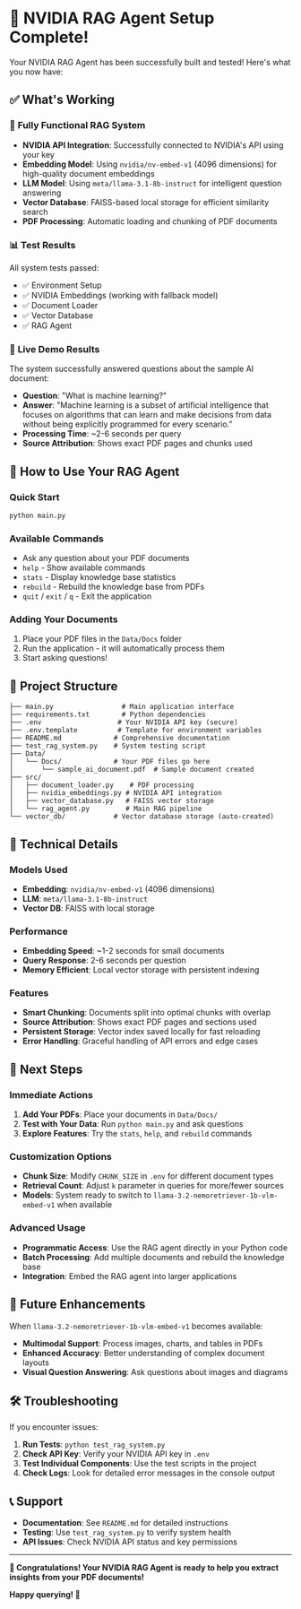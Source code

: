 # 🎉 NVIDIA RAG Agent Setup Complete!

Your NVIDIA RAG Agent has been successfully built and tested! Here's what you now have:

## ✅ What's Working

### 🤖 **Fully Functional RAG System**
- **NVIDIA API Integration**: Successfully connected to NVIDIA's API using your key
- **Embedding Model**: Using `nvidia/nv-embed-v1` (4096 dimensions) for high-quality document embeddings
- **LLM Model**: Using `meta/llama-3.1-8b-instruct` for intelligent question answering
- **Vector Database**: FAISS-based local storage for efficient similarity search
- **PDF Processing**: Automatic loading and chunking of PDF documents

### 📊 **Test Results**
All system tests passed:
- ✅ Environment Setup
- ✅ NVIDIA Embeddings (working with fallback model)
- ✅ Document Loader
- ✅ Vector Database
- ✅ RAG Agent

### 🧪 **Live Demo Results**
The system successfully answered questions about the sample AI document:
- **Question**: "What is machine learning?"
- **Answer**: "Machine learning is a subset of artificial intelligence that focuses on algorithms that can learn and make decisions from data without being explicitly programmed for every scenario."
- **Processing Time**: ~2-6 seconds per query
- **Source Attribution**: Shows exact PDF pages and chunks used

## 🚀 How to Use Your RAG Agent

### **Quick Start**
```bash
python main.py
```

### **Available Commands**
- Ask any question about your PDF documents
- `help` - Show available commands
- `stats` - Display knowledge base statistics
- `rebuild` - Rebuild the knowledge base from PDFs
- `quit` / `exit` / `q` - Exit the application

### **Adding Your Documents**
1. Place your PDF files in the `Data/Docs` folder
2. Run the application - it will automatically process them
3. Start asking questions!

## 📁 Project Structure

```
├── main.py                 # Main application interface
├── requirements.txt        # Python dependencies
├── .env                   # Your NVIDIA API key (secure)
├── .env.template          # Template for environment variables
├── README.md             # Comprehensive documentation
├── test_rag_system.py    # System testing script
├── Data/
│   └── Docs/             # Your PDF files go here
│       └── sample_ai_document.pdf  # Sample document created
├── src/
│   ├── document_loader.py    # PDF processing
│   ├── nvidia_embeddings.py # NVIDIA API integration
│   ├── vector_database.py   # FAISS vector storage
│   └── rag_agent.py         # Main RAG pipeline
└── vector_db/            # Vector database storage (auto-created)
```

## 🔧 Technical Details

### **Models Used**
- **Embedding**: `nvidia/nv-embed-v1` (4096 dimensions)
- **LLM**: `meta/llama-3.1-8b-instruct`
- **Vector DB**: FAISS with local storage

### **Performance**
- **Embedding Speed**: ~1-2 seconds for small documents
- **Query Response**: 2-6 seconds per question
- **Memory Efficient**: Local vector storage with persistent indexing

### **Features**
- **Smart Chunking**: Documents split into optimal chunks with overlap
- **Source Attribution**: Shows exact PDF pages and sections used
- **Persistent Storage**: Vector index saved locally for fast reloading
- **Error Handling**: Graceful handling of API errors and edge cases

## 🎯 Next Steps

### **Immediate Actions**
1. **Add Your PDFs**: Place your documents in `Data/Docs/`
2. **Test with Your Data**: Run `python main.py` and ask questions
3. **Explore Features**: Try the `stats`, `help`, and `rebuild` commands

### **Customization Options**
- **Chunk Size**: Modify `CHUNK_SIZE` in `.env` for different document types
- **Retrieval Count**: Adjust `k` parameter in queries for more/fewer sources
- **Models**: System ready to switch to `llama-3.2-nemoretriever-1b-vlm-embed-v1` when available

### **Advanced Usage**
- **Programmatic Access**: Use the RAG agent directly in your Python code
- **Batch Processing**: Add multiple documents and rebuild the knowledge base
- **Integration**: Embed the RAG agent into larger applications

## 🔮 Future Enhancements

When `llama-3.2-nemoretriever-1b-vlm-embed-v1` becomes available:
- **Multimodal Support**: Process images, charts, and tables in PDFs
- **Enhanced Accuracy**: Better understanding of complex document layouts
- **Visual Question Answering**: Ask questions about images and diagrams

## 🛠️ Troubleshooting

If you encounter issues:
1. **Run Tests**: `python test_rag_system.py`
2. **Check API Key**: Verify your NVIDIA API key in `.env`
3. **Test Individual Components**: Use the test scripts in the project
4. **Check Logs**: Look for detailed error messages in the console output

## 📞 Support

- **Documentation**: See `README.md` for detailed instructions
- **Testing**: Use `test_rag_system.py` to verify system health
- **API Issues**: Check NVIDIA API status and key permissions

---

**🎉 Congratulations! Your NVIDIA RAG Agent is ready to help you extract insights from your PDF documents!**

**Happy querying! 🚀**
